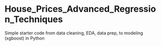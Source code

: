 # House_Prices_Advanced_Regression_Techniques
Simple starter code from data cleaning, EDA, data prep, to modeling (xgboost) in  Python
